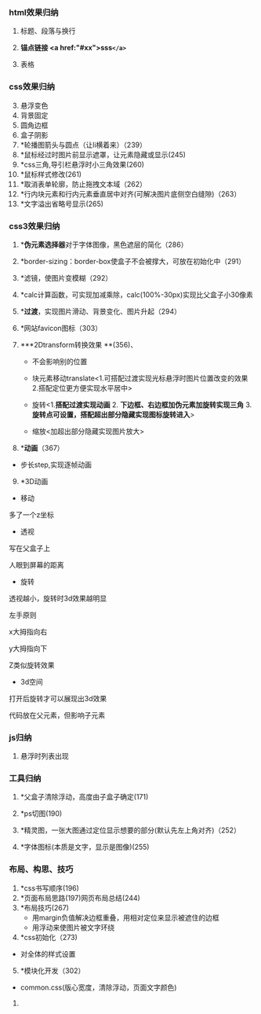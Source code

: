 ### html效果归纳

1. 标题、段落与换行
2. **锚点链接 <a href:"#xx">sss`</a>`**

3. 表格

### css效果归纳

3. 悬浮变色
5. 背景固定
6. 圆角边框
7. 盒子阴影
8. *轮播图箭头与圆点（让li横着来）（239）
9. *鼠标经过时图片前显示遮罩，让元素隐藏或显示(245)
10. *css三角,导引栏悬浮时小三角效果(260)
11. *鼠标样式修改(261)
12. *取消表单轮廓，防止拖拽文本域（262）
13. *行内块元素和行内元素垂直居中对齐(可解决图片底侧空白缝隙)（263）
14. *文字溢出省略号显示(265)

### css3效果归纳

1. ***伪元素选择器**对于字体图像，黑色遮层的简化（286）

2. *border-sizing：border-box使盒子不会被撑大，可放在初始化中（291）

3. *滤镜，使图片变模糊（292）

4. *calc计算函数，可实现加减乘除，calc(100%-30px)实现比父盒子小30像素

5. ***过渡**，实现图片滑动、背景变化、图片升起（294）

6. *网站favicon图标（303）

7. ***2Dtransform转换效果 **(356)、

   - 不会影响别的位置

   - 块元素移动translate<1.可搭配过渡实现光标悬浮时图片位置改变的效果 2.搭配定位更方便实现水平居中>
   - 旋转<1.**搭配过渡实现动画** 2. **下边框、右边框加伪元素加旋转实现三角** 3.**旋转点可设置，搭配超出部分隐藏实现图标旋转进入**>
   - 缩放<加超出部分隐藏实现图片放大>

8. ***动画**（367）

- 步长step,实现逐帧动画

9. *3D动画

- 移动

多了一个z坐标

- 透视

写在父盒子上

人眼到屏幕的距离

- 旋转

透视越小，旋转时3d效果越明显

左手原则

x大拇指向右

y大拇指向下

Z类似旋转效果

- 3d空间

打开后旋转才可以展现出3d效果

代码放在父元素，但影响子元素

### js归纳

1. 悬浮时列表出现

### 工具归纳

1. *父盒子清除浮动，高度由子盒子确定(171)

2. *ps切图(190)
3. *精灵图，一张大图通过定位显示想要的部分(默认先左上角对齐)（252）
4. *字体图标(本质是文字，显示是图像)(255)

### 布局、构思、技巧

1. *css书写顺序(196)
2. *页面布局思路(197)网页布局总结(244)
3. *布局技巧(267)
   - 用margin负值解决边框重叠，用相对定位来显示被遮住的边框
   - 用浮动来使图片被文字环绕
4. *css初始化（273)

- 对全体的样式设置

5. *模块化开发（302）

- common.css(版心宽度，清除浮动，页面文字颜色)

1. 

   

   

